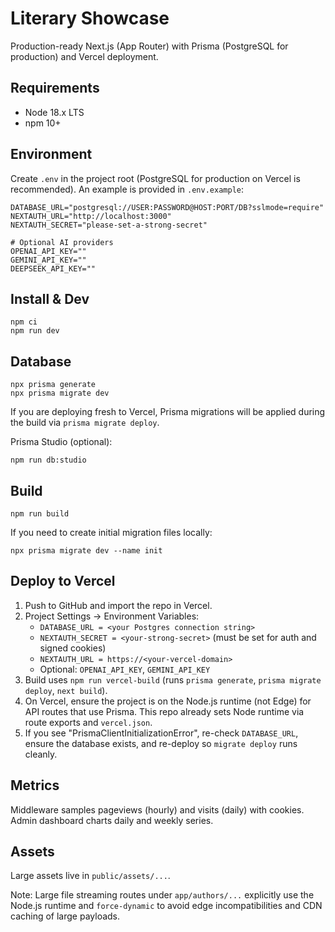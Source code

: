 # Literary Showcase

Production-ready Next.js (App Router) with Prisma (PostgreSQL for production) and Vercel deployment.

## Requirements
- Node 18.x LTS
- npm 10+

## Environment
Create `.env` in the project root (PostgreSQL for production on Vercel is recommended). An example is provided in `.env.example`:

```
DATABASE_URL="postgresql://USER:PASSWORD@HOST:PORT/DB?sslmode=require"
NEXTAUTH_URL="http://localhost:3000"
NEXTAUTH_SECRET="please-set-a-strong-secret"

# Optional AI providers
OPENAI_API_KEY=""
GEMINI_API_KEY=""
DEEPSEEK_API_KEY=""
```

## Install & Dev
```
npm ci
npm run dev
```

## Database
```
npx prisma generate
npx prisma migrate dev
```

If you are deploying fresh to Vercel, Prisma migrations will be applied during the build via `prisma migrate deploy`.

Prisma Studio (optional):
```
npm run db:studio
```

## Build
```
npm run build
```
If you need to create initial migration files locally:
```
npx prisma migrate dev --name init
```

## Deploy to Vercel
1. Push to GitHub and import the repo in Vercel.
2. Project Settings → Environment Variables:
   - `DATABASE_URL = <your Postgres connection string>`
    - `NEXTAUTH_SECRET = <your-strong-secret>` (must be set for auth and signed cookies)
   - `NEXTAUTH_URL = https://<your-vercel-domain>`
   - Optional: `OPENAI_API_KEY`, `GEMINI_API_KEY`
3. Build uses `npm run vercel-build` (runs `prisma generate`, `prisma migrate deploy`, `next build`).
4. On Vercel, ensure the project is on the Node.js runtime (not Edge) for API routes that use Prisma. This repo already sets Node runtime via route exports and `vercel.json`.
5. If you see "PrismaClientInitializationError", re-check `DATABASE_URL`, ensure the database exists, and re-deploy so `migrate deploy` runs cleanly.

## Metrics
Middleware samples pageviews (hourly) and visits (daily) with cookies. Admin dashboard charts daily and weekly series.

## Assets
Large assets live in `public/assets/...`.

Note: Large file streaming routes under `app/authors/...` explicitly use the Node.js runtime and `force-dynamic` to avoid edge incompatibilities and CDN caching of large payloads.
